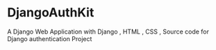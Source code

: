 # DjangoAuthKit
A Django Web Application with Django , HTML , CSS , Source code for Django authentication Project

